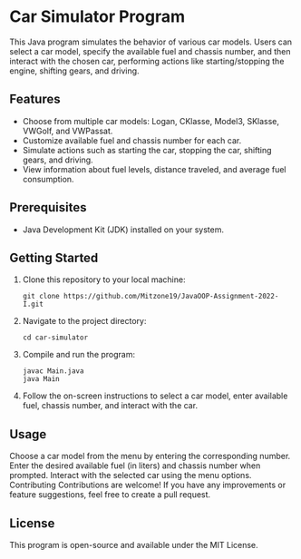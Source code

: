 # Car Simulator Program

This Java program simulates the behavior of various car models. Users can select a car model, specify the available fuel and chassis number, and then interact with the chosen car, performing actions like starting/stopping the engine, shifting gears, and driving.

## Features

- Choose from multiple car models: Logan, CKlasse, Model3, SKlasse, VWGolf, and VWPassat.
- Customize available fuel and chassis number for each car.
- Simulate actions such as starting the car, stopping the car, shifting gears, and driving.
- View information about fuel levels, distance traveled, and average fuel consumption.

## Prerequisites

- Java Development Kit (JDK) installed on your system.

## Getting Started

1. Clone this repository to your local machine:

   ```shell
   git clone https://github.com/Mitzone19/JavaOOP-Assignment-2022-I.git
2. Navigate to the project directory:

   ```shell 
   cd car-simulator

3. Compile and run the program:
   ```shell 
   javac Main.java
   java Main
   
4. Follow the on-screen instructions to select a car model, enter available fuel, chassis number, and interact with the car.

## Usage

Choose a car model from the menu by entering the corresponding number.
Enter the desired available fuel (in liters) and chassis number when prompted.
Interact with the selected car using the menu options.
Contributing
Contributions are welcome! If you have any improvements or feature suggestions, feel free to create a pull request.

## License
This program is open-source and available under the MIT License.




